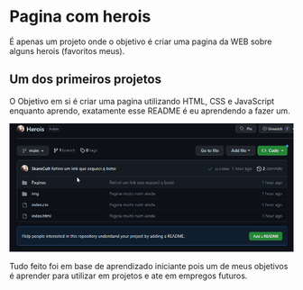 # Pagina com herois
É apenas um projeto onde o objetivo é criar uma pagina da WEB sobre alguns herois (favoritos meus).

## Um dos primeiros projetos
O Objetivo em si é criar uma pagina utilizando HTML, CSS e JavaScript enquanto aprendo, exatamente esse README é eu aprendendo a fazer um.

<img src="./img/GitGif.gif" alt="Gif do GitHub">

Tudo feito foi em base de aprendizado iniciante pois um de meus objetivos é aprender para utilizar em projetos e ate em empregos futuros.